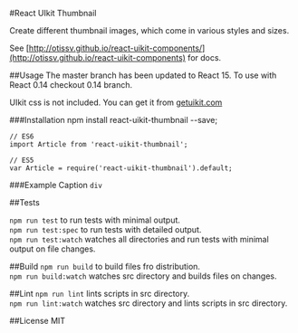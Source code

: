 #React UIkit Thumbnail

Create different thumbnail images, which come in various styles and sizes.


See [http://otissv.github.io/react-uikit-components/](http://otissv.github.io/react-uikit-components) for docs.

##Usage
The master branch has been updated to React 15. To use with React 0.14 checkout 0.14 branch.

UIkit css is not included. You can get it from [getuikit.com](http://getuikit.com/)


###Installation
    npm install react-uikit-thumbnail --save;

    // ES6  
    import Article from 'react-uikit-thumbnail';

    // ES5
    var Article = require('react-uikit-thumbnail').default;

###Example
    <Thumbnail height='100px' src='docs/images/placeholder_200x150_2.svg'>
      Caption <code>div</code>
    </Thumbnail>




##Tests

`npm run test` to run tests with minimal output.  
`npm run test:spec` to run tests with detailed output.  
`npm run test:watch` watches all directories and run tests with minimal output on file changes.

##Build
`npm run build` to build files fro distribution.  
`npm run build:watch` watches src directory and builds files on changes.

##Lint
`npm run lint` lints scripts in src directory.  
`npm run lint:watch` watches src directory and lints scripts in src directory.

##License
MIT
